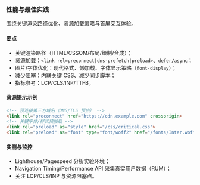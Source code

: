 ### 性能与最佳实践

围绕关键渲染路径优化、资源加载策略与首屏交互体验。

#### 要点
- 关键渲染路径（HTML/CSSOM/布局/绘制/合成）；
- 资源加载：`<link rel=preconnect|dns-prefetch|preload>`、`defer/async`；
- 图片/字体优化：现代格式、懒加载、字体显示策略（`font-display`）；
- 减少阻塞：内联关键 CSS、减少同步脚本；
- 指标参考：LCP/CLS/INP/TTFB。

#### 资源提示示例

```html
<!-- 预连接第三方域名（DNS/TLS 预热） -->
<link rel="preconnect" href="https://cdn.example.com" crossorigin>
<!-- 关键字体/样式预加载 -->
<link rel="preload" as="style" href="/css/critical.css">
<link rel="preload" as="font" type="font/woff2" href="/fonts/Inter.woff2" crossorigin>
```

#### 实测与监控

- Lighthouse/Pagespeed 分析实验环境；
- Navigation Timing/Performance API 采集真实用户数据（RUM）；
- 关注 LCP/CLS/INP 与资源阻塞点。
